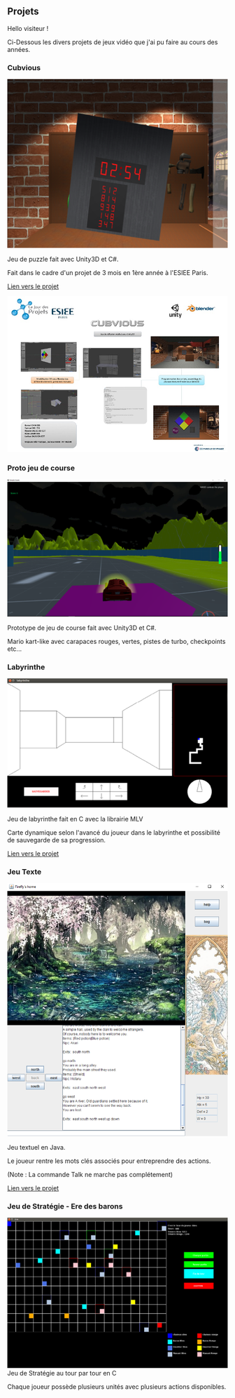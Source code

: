 


## Projets

Hello visiteur ! 

Ci-Dessous les divers projets de jeux vidéo que j'ai pu faire au cours des années.


### Cubvious
![Image](Cubvious.png)

Jeu de puzzle fait avec Unity3D et C#.

Fait dans le cadre d'un projet de 3 mois en 1ère année à l'ESIEE Paris.

[Lien vers le projet](https://drive.google.com/open?id=0B0pxW2mxEZiYd3RxVFlLZFdLLVk)

![Image](posterCub.jpg)

### Proto jeu de course
![image](proto.png)

Prototype de jeu de course fait avec Unity3D et C#.

Mario kart-like avec carapaces rouges, vertes, pistes de turbo, checkpoints etc...

### Labyrinthe
![Image](laby.png)

Jeu de labyrinthe fait en C avec la librairie MLV

Carte dynamique selon l'avancé du joueur dans le labyrinthe et possibilité de sauvegarde de sa progression.

[Lien vers le projet](https://drive.google.com/open?id=0B0pxW2mxEZiYb0JreE5CdEJXN28)

### Jeu Texte
![Image](zuul.png)

Jeu textuel en Java.

Le joueur rentre les mots clés associés pour entreprendre des actions.

(Note : La commande Talk ne marche pas complétement)

[Lien vers le projet](https://drive.google.com/open?id=0B0pxW2mxEZiYMFdKbUdxLU13Tzg)

### Jeu de Stratégie - Ere des barons
![Image](ere.png)
Jeu de Stratégie au tour par tour en C

Chaque joueur possède plusieurs unités avec plusieurs actions disponibles.
